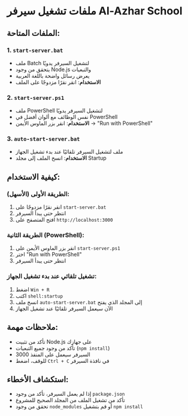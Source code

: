 # ملفات تشغيل سيرفر Al-Azhar School

## الملفات المتاحة:

### 1. `start-server.bat`
- ملف Batch لتشغيل السيرفر يدويًا
- يتحقق من وجود Node.js والتبعيات
- يعرض رسائل واضحة باللغة العربية
- **الاستخدام**: انقر نقرًا مزدوجًا على الملف

### 2. `start-server.ps1`
- ملف PowerShell لتشغيل السيرفر يدويًا
- نفس الوظائف مع ألوان أفضل في PowerShell
- **الاستخدام**: انقر بزر الماوس الأيمن → "Run with PowerShell"

### 3. `auto-start-server.bat`
- ملف لتشغيل السيرفر تلقائيًا عند بدء تشغيل الجهاز
- **الاستخدام**: انسخ الملف إلى مجلد Startup

## كيفية الاستخدام:

### الطريقة الأولى (الأسهل):
1. انقر نقرًا مزدوجًا على `start-server.bat`
2. انتظر حتى يبدأ السيرفر
3. افتح المتصفح على `http://localhost:3000`

### الطريقة الثانية (PowerShell):
1. انقر بزر الماوس الأيمن على `start-server.ps1`
2. اختر "Run with PowerShell"
3. انتظر حتى يبدأ السيرفر

### تشغيل تلقائي عند بدء تشغيل الجهاز:
1. اضغط `Win + R`
2. اكتب `shell:startup`
3. انسخ ملف `auto-start-server.bat` إلى المجلد الذي يفتح
4. الآن سيعمل السيرفر تلقائيًا عند تشغيل الجهاز

## ملاحظات مهمة:
- تأكد من تثبيت Node.js على جهازك
- تأكد من وجود جميع التبعيات (`npm install`)
- السيرفر سيعمل على المنفذ 3000
- للوقف، اضغط `Ctrl + C` في نافذة السيرفر

## استكشاف الأخطاء:
- إذا لم يعمل السيرفر، تأكد من وجود `package.json`
- تأكد من تشغيل الملف من المجلد الصحيح للمشروع
- تحقق من وجود `node_modules` أو قم بتشغيل `npm install` 
